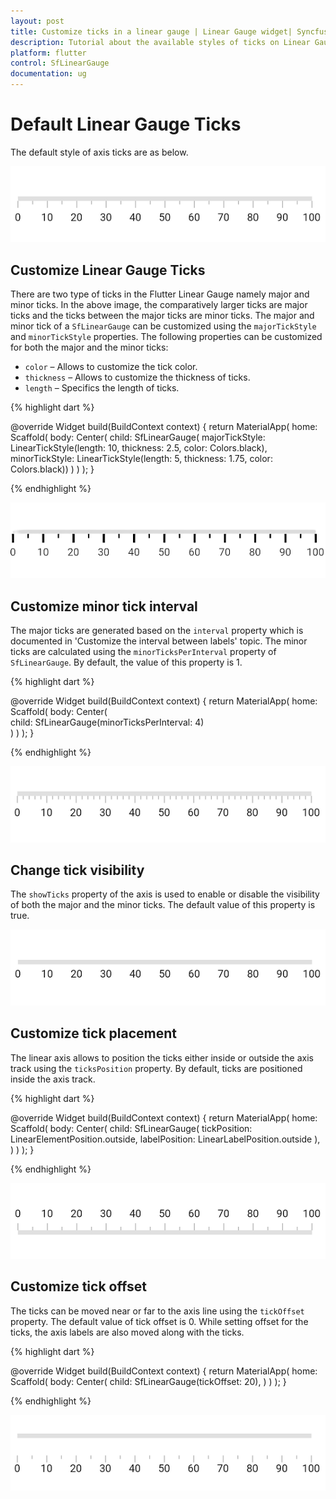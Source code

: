 ```yaml
---
layout: post
title: Customize ticks in a linear gauge | Linear Gauge widget| Syncfusion
description: Tutorial about the available styles of ticks on Linear Gauge Flutter widget.| Flutter Linear Gauge widget|
platform: flutter
control: SfLinearGauge
documentation: ug
---
```


# Default Linear Gauge Ticks

The default style of axis ticks are as below.

![Initialize linear gauge for axis](images/getting-started/default_linear_gauge.png)

## Customize Linear Gauge Ticks

There are two type of ticks in the Flutter Linear Gauge namely major and minor ticks. In the above image, the comparatively larger ticks are major ticks and the ticks between the major ticks are minor ticks. The major and minor tick of a `SfLinearGauge` can be customized using the `majorTickStyle` and `minorTickStyle` properties. The following properties can be customized for both the major and the minor ticks:
* `color` – Allows to customize the tick color.
* `thickness` – Allows to customize the thickness of ticks.
* `length` – Specifics the length of ticks.

{% highlight dart %} 

@override
  Widget build(BuildContext context) {
    return MaterialApp(
        home: Scaffold(
            body: Center(
              child: SfLinearGauge(
                  majorTickStyle: LinearTickStyle(length: 10, thickness: 2.5, color: Colors.black),
                  minorTickStyle: LinearTickStyle(length: 5, thickness: 1.75, color: Colors.black))
            )
        )
    );
  }

{% endhighlight %}

![Customize the linear gauge axis tick style](images/axis-ticks/axis-tick-style.png)

## Customize minor tick interval

The major ticks are generated based on the `interval` property which is documented in 'Customize the interval between labels' topic. The minor ticks are calculated using the `minorTicksPerInterval` property of `SfLinearGauge`. By default, the value of this property is 1.

{% highlight dart %} 

@override
Widget build(BuildContext context) {
  return MaterialApp(
      home: Scaffold(
          body: Center(             
               child: SfLinearGauge(minorTicksPerInterval: 4)         
          )
      )
  );
}

{% endhighlight %}

![Customize linear gauge ticks per interval](images/axis-ticks/minor-ticks-per-interval.png)

## Change tick visibility

The `showTicks` property of the axis is used to enable or disable the visibility of both the major and the minor ticks. The default value of this property is true.

![Customize linear gauge ticks visibility](images/axis-ticks/linear-gauge-tick-visibility.png)

## Customize tick placement

The linear axis allows to position the ticks either inside or outside the axis track using the `ticksPosition` property. By default, ticks are positioned inside the axis track.

{% highlight dart %} 

@override
Widget build(BuildContext context) {
  return MaterialApp(
      home: Scaffold(
          body: Center(
                child: SfLinearGauge(
                    tickPosition: LinearElementPosition.outside,
                    labelPosition: LinearLabelPosition.outside
                ),
          )
      )
  );
}

{% endhighlight %}

![Customize linear gauge ticks placement](images/axis-ticks/tick-placement.png)


## Customize tick offset

The ticks can be moved near or far to the axis line using the `tickOffset` property. The default value of tick offset is 0. While setting offset for the ticks, the axis labels are also moved along with the ticks.

{% highlight dart %} 

@override
Widget build(BuildContext context) {
  return MaterialApp(
      home: Scaffold(
          body: Center(
                child: SfLinearGauge(tickOffset: 20),
          )
      )
    );
}

{% endhighlight %}

![Customize linear gauge ticks offset from axis](images/axis-ticks/customize-tick-offset.png)


